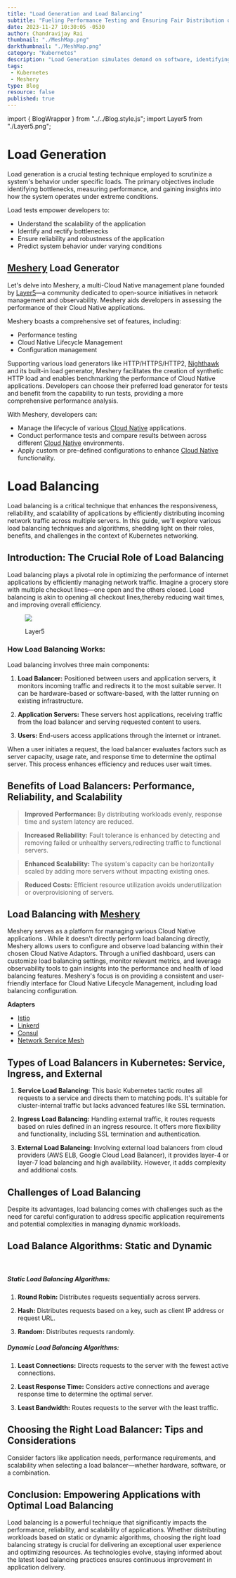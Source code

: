 ```yaml
---
title: "Load Generation and Load Balancing"
subtitle: "Fueling Performance Testing and Ensuring Fair Distribution of Workload"
date: 2023-11-27 10:30:05 -0530
author: Chandravijay Rai
thumbnail: "./MeshMap.png"
darkthumbnail: "./MeshMap.png"
category: "Kubernetes"
description: "Load Generation simulates demand on software, identifying capacity and bottlenecks and Load Balancing distributes workloads across resources, preventing overload and enhancing performance."
tags:
 - Kubernetes
 - Meshery
type: Blog
resource: false 
published: true
---
```


import { BlogWrapper } from "../../Blog.style.js";
import Layer5 from "./Layer5.png";

<BlogWrapper>

# Load Generation

Load generation is a crucial testing technique employed to scrutinize a system's behavior under specific loads. The primary objectives include identifying bottlenecks, measuring performance, and gaining insights into how the system operates under extreme conditions.

Load tests empower developers to:

- Understand the scalability of the application
- Identify and rectify bottlenecks
- Ensure reliability and robustness of the application
- Predict system behavior under varying conditions

## [Meshery](https://meshery.io/) Load Generator

Let's delve into Meshery, a multi-Cloud Native management plane founded by [Layer5](https://layer5.io/)—a community dedicated to open-source initiatives in network management and observability. Meshery aids developers in assessing the performance of their Cloud Native applications.

 Meshery boasts a comprehensive set of features, including:

- Performance testing
- Cloud Native Lifecycle Management
- Configuration management

Supporting various load generators like HTTP/HTTPS/HTTP2, [Nighthawk](https://layer5.io/projects/nighthawk) and its built-in load generator, Meshery facilitates the creation of synthetic HTTP load and enables benchmarking the performance of Cloud Native applications.
Developers can choose their preferred load generator for tests and benefit from the capability to run tests, providing a more comprehensive performance analysis.

With Meshery, developers can:

- Manage the lifecycle of various [Cloud Native](https://play.meshery.io/) applications.
- Conduct performance tests and compare results between across different [Cloud Native](https://play.meshery.io/) environments.
- Apply custom or pre-defined configurations to enhance [Cloud Native](https://play.meshery.io/) functionality.


# Load Balancing  

Load balancing is a critical technique that enhances the responsiveness, reliability, and scalability of applications by efficiently distributing incoming network traffic across multiple servers. In this guide, we'll explore various load balancing techniques and algorithms, shedding light on their roles, benefits, and challenges in the context of Kubernetes networking.

## Introduction: The Crucial Role of Load Balancing

Load balancing plays a pivotal role in optimizing the performance of internet applications by efficiently managing network traffic. Imagine a grocery store with multiple checkout lines—one open and the others closed. Load balancing is akin to opening all checkout lines,thereby reducing wait times, and improving overall efficiency.
<br/>

 <figure class="imgWithCaption fig-right">
    <img src={Layer5} />
    <figcaption>
    <p>Layer5</p>
    </figcaption>
 </figure>

### How Load Balancing Works:

Load balancing involves three main components:

1. **Load Balancer:** Positioned between users and application servers, it monitors incoming traffic and redirects it to the most suitable server. It can be hardware-based or software-based, with the latter running on existing infrastructure.

2. **Application Servers:** These servers host applications, receiving traffic from the load balancer and serving requested content to users.

3. **Users:** End-users access applications through the internet or intranet.

When a user initiates a request, the load balancer evaluates factors such as server capacity, usage rate, and response time to determine the optimal server. This process enhances efficiency and reduces user wait times.

## Benefits of Load Balancers: Performance, Reliability, and Scalability

 > **Improved Performance:** By distributing workloads evenly, response time and system latency are reduced.
  
 > **Increased Reliability:** Fault tolerance is enhanced by detecting and removing failed or unhealthy servers,redirecting traffic to functional servers. 

 >  **Enhanced Scalability:** The system's capacity can be horizontally scaled by adding more servers without impacting existing ones.

 > **Reduced Costs:** Efficient resource utilization avoids underutilization or overprovisioning of servers.

## Load Balancing with [Meshery](https://meshery.io/)
    
Meshery  serves as a platform for managing various Cloud Native applications . While it doesn't directly perform load balancing directly, Meshery allows users to configure and observe load balancing within their chosen Cloud Native Adaptors. Through a unified dashboard, users can customize load balancing settings, monitor relevant metrics, and leverage observability tools to gain insights into the performance and health of load balancing features. Meshery's focus is on providing a consistent and user-friendly interface for Cloud Native Lifecycle Management, including load balancing configuration.

**Adapters**

  - [Istio](https://docs.meshery.io/service-meshes/adapters/istio)
  - [Linkerd](https://docs.meshery.io/service-meshes/adapters/linkerd)
  - [Consul](https://docs.meshery.io/service-meshes/adapters/consul)
  -	[Network Service Mesh](https://docs.meshery.io/service-meshes/adapters/nsm)


## Types of Load Balancers in Kubernetes: Service, Ingress, and External

1. **Service Load Balancing:** This basic Kubernetes tactic routes all requests to a service and directs them to matching pods. It's suitable for cluster-internal traffic but lacks advanced features like SSL termination.

2. **Ingress Load Balancing:** Handling external traffic, it routes requests based on rules defined in an ingress resource. It offers more flexibility and functionality, including SSL termination and authentication.

3. **External Load Balancing:** Involving external load balancers from cloud providers (AWS ELB, Google Cloud Load Balancer), it provides layer-4 or layer-7 load balancing and high availability. However, it adds complexity and additional costs.

## Challenges of Load Balancing

Despite its advantages, load balancing comes with challenges such as the need for careful configuration to address specific application requirements and potential complexities in managing dynamic workloads.


## Load Balance Algorithms: Static and Dynamic
 <br/>

##### Static Load Balancing Algorithms:

1. **Round Robin:** Distributes requests sequentially across servers.
  
2. **Hash:** Distributes requests based on a key, such as client IP address or request URL.
  
3. **Random:** Distributes requests randomly.

##### Dynamic Load Balancing Algorithms:

1. **Least Connections:** Directs requests to the server with the fewest active connections.

2. **Least Response Time:** Considers active connections and average response time to determine the optimal server.

3. **Least Bandwidth:** Routes requests to the server with the least traffic.

## Choosing the Right Load Balancer: Tips and Considerations

Consider factors like application needs, performance requirements, and scalability when selecting a load balancer—whether hardware, software, or a combination.
<br/>

## Conclusion: Empowering Applications with Optimal Load Balancing

Load balancing is a powerful technique that significantly impacts the performance, reliability, and scalability of applications. Whether distributing workloads based on static or dynamic algorithms, choosing the right load balancing strategy is crucial for delivering an exceptional user experience and optimizing resources. As technologies evolve, staying informed about the latest load balancing practices ensures continuous improvement in application delivery.

</BlogWrapper>
